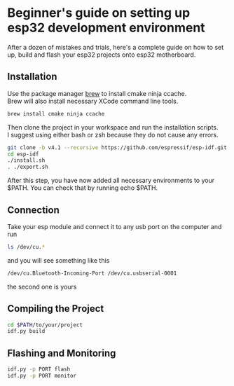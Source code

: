 # Beginner's guide on setting up esp32 development environment

After a dozen of mistakes and trials, here's a complete guide on how to set up, build and flash your esp32 projects onto esp32 motherboard.

## Installation


Use the package manager [brew](https://brew.sh/) to install cmake ninja ccache.  
Brew will also install necessary XCode command line tools.

```bash
brew install cmake ninja ccache
```

Then clone the project in your workspace and run the installation scripts.  
I suggest using either bash or zsh because they do not cause any errors.


```bash
git clone -b v4.1 --recursive https://github.com/espressif/esp-idf.git
cd esp-idf
./install.sh
. ./export.sh
```

After this step, you have now added all necessary environments to your $PATH. You can check that by running echo $PATH.


## Connection

Take your esp module and connect it to any usb port on the computer and run
```bash
ls /dev/cu.*
```
and you will see something like this
```bash
/dev/cu.Bluetooth-Incoming-Port	/dev/cu.usbserial-0001
```
the second one is yours

## Compiling the Project

```bash
cd $PATH/to/your/project
idf.py build
```

## Flashing and Monitoring
```bash
idf.py -p PORT flash
idf.py -p PORT monitor
```
